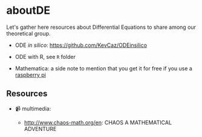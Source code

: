 # aboutDE

Let's gather here resources about Differential Equations to share among our
theoretical group.


- ODE *in silico*: https://github.com/KevCaz/ODEinsilico

- ODE with R, see `R` folder

- Mathematica: a side note to mention that you get it for free if you use a [raspberry pi](http://www.wolfram.com/raspberry-pi/)


## Resources

- :video_camera: multimedia: 

  - http://www.chaos-math.org/en: CHAOS A MATHEMATICAL ADVENTURE
